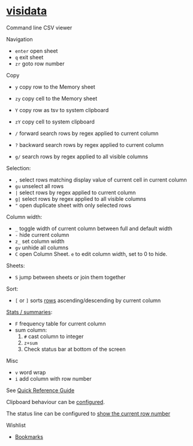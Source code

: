 # [visidata](https://github.com/saulpw/visidata)

Command line CSV viewer

Navigation

- `enter` open sheet
- `q` exit sheet
- `zr` goto row number

Copy

- `y` copy row to the Memory sheet
- `zy` copy cell to the Memory sheet
- `Y` copy row as tsv to system clipboard
- `zY` copy cell to system clipboard

- `/` forward search rows by regex applied to current column
- `?` backward search rows by regex applied to current column
- `g/` search rows by regex applied to all visible columns

Selection:

- `,` select rows matching display value of current cell in current column
- `gu` unselect all rows
- `|` select rows by regex applied to current column
- `g|` select rows by regex applied to all visible columns
- `"` open duplicate sheet with only selected rows

Column width:

- `_` toggle width of current column between full and default width
- `-` hide current column
- `z_` set column width
- `gv` unhide all columns
- `C` open Column Sheet. `e` to edit column width, set to 0 to hide.

Sheets:

- `S` jump between sheets or join them together

Sort:

- `[` or `]` sorts [rows](https://www.visidata.org/docs/rows/) ascending/descending by current column

[Stats / summaries](https://jsvine.github.io/intro-to-visidata/basics/summarizing-data/):

- `F` frequency table for current column
- sum column:
  1. `#` cast column to integer
  1. `z+sum`
  1. Check status bar at bottom of the screen

Misc

- `v` word wrap
- `i` add column with row number

See [Quick Reference Guide](https://www.visidata.org/man/)

Clipboard behaviour can be [configured](https://github.com/saulpw/visidata/issues/98).

The status line can be configured to [show the current row number](https://github.com/saulpw/visidata/issues/1536)

Wishlist

- [Bookmarks](https://github.com/saulpw/visidata/issues/1537)
